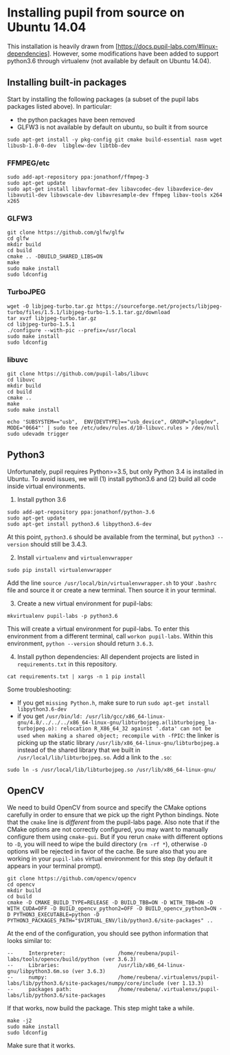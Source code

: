 # Installing pupil from source on Ubuntu 14.04

This installation is heavily drawn from [https://docs.pupil-labs.com/#linux-dependencies]. However, some modifications have been added to support python3.6 through virtualenv (not available by default on Ubuntu 14.04).


## Installing built-in packages
Start by installing the following packages (a subset of the pupil labs packages listed above). In particular:
* the python packages have been removed
* GLFW3 is not available by default on ubuntu, so built it from source

`sudo apt-get install -y pkg-config git cmake build-essential nasm wget libusb-1.0-0-dev  libglew-dev libtbb-dev`

### FFMPEG/etc
```
sudo add-apt-repository ppa:jonathonf/ffmpeg-3
sudo apt-get update
sudo apt-get install libavformat-dev libavcodec-dev libavdevice-dev libavutil-dev libswscale-dev libavresample-dev ffmpeg libav-tools x264 x265
```

### GLFW3
```
git clone https://github.com/glfw/glfw
cd glfw
mkdir build
cd build
cmake .. -DBUILD_SHARED_LIBS=ON
make
sudo make install
sudo ldconfig
```

### TurboJPEG
```
wget -O libjpeg-turbo.tar.gz https://sourceforge.net/projects/libjpeg-turbo/files/1.5.1/libjpeg-turbo-1.5.1.tar.gz/download
tar xvzf libjpeg-turbo.tar.gz
cd libjpeg-turbo-1.5.1
./configure --with-pic --prefix=/usr/local
sudo make install
sudo ldconfig
```

### libuvc
```
git clone https://github.com/pupil-labs/libuvc
cd libuvc
mkdir build
cd build
cmake ..
make 
sudo make install

echo 'SUBSYSTEM=="usb",  ENV{DEVTYPE}=="usb_device", GROUP="plugdev", MODE="0664"' | sudo tee /etc/udev/rules.d/10-libuvc.rules > /dev/null
sudo udevadm trigger
```

## Python3
Unfortunately, pupil requires Python>=3.5, but only Python 3.4 is installed in Ubuntu. To avoid issues, we will (1) install python3.6 and (2) build all code inside virtual environments.

1. Install python 3.6
```
sudo add-apt-repository ppa:jonathonf/python-3.6
sudo apt-get update
sudo apt-get install python3.6 libpython3.6-dev
```

At this point, `python3.6` should be available from the terminal, but `python3 --version` should still be 3.4.3.

2. Install `virtualenv` and `virtualenvwrapper`
```
sudo pip install virtualenvwrapper
```
Add the line `source /usr/local/bin/virtualenvwrapper.sh` to your `.bashrc` file and source it or create a new terminal. Then source it in your terminal.

3. Create a new virtual environment for pupil-labs:
```
mkvirtualenv pupil-labs -p python3.6
```
This will create a virtual environment for pupil-labs. To enter this environment from a different terminal, call `workon pupil-labs`. Within this environment, `python --version` should return `3.6.3`.

4. Install python dependencies:
All dependent projects are listed in `requirements.txt` in this repository.
```
cat requirements.txt | xargs -n 1 pip install
```

Some troubleshooting:
* If you get `missing Python.h`, make sure to run `sudo apt-get install libpython3.6-dev`
* if you get `/usr/bin/ld: /usr/lib/gcc/x86_64-linux-gnu/4.8/../../../x86_64-linux-gnu/libturbojpeg.a(libturbojpeg_la-turbojpeg.o): relocation R_X86_64_32 against '.data' can not be used when making a shared object; recompile with -fPIC`: the linker is picking up the static library `/usr/lib/x86_64-linux-gnu/libturbojpeg.a` instead of the shared library that we built in `/usr/local/lib/libturbojpeg.so`. Add a link to the `.so`:

`sudo ln -s /usr/local/lib/libturbojpeg.so /usr/lib/x86_64-linux-gnu/`

## OpenCV
We need to build OpenCV from source and specify the CMake options carefully in order to ensure that we pick up the right Python bindings. Note that the `cmake` line is _different_ from the pupil-labs page. Also note that if the CMake options are not correctly configured, you may want to manually configure them using `cmake-gui`. But if you rerun `cmake` with different options to `-D`, you will need to wipe the build directory (`rm -rf *`), otherwise `-D` options will be rejected in favor of the cache. Be sure also that you are working in your `pupil-labs` virtual environment for this step (by default it appears in your terminal prompt).

```
git clone https://github.com/opencv/opencv
cd opencv
mkdir build
cd build
cmake -D CMAKE_BUILD_TYPE=RELEASE -D BUILD_TBB=ON -D WITH_TBB=ON -D WITH_CUDA=OFF -D BUILD_opencv_python2=OFF -D BUILD_opencv_python3=ON -D PYTHON3_EXECUTABLE=python -D PYTHON3_PACKAGES_PATH="$VIRTUAL_ENV/lib/python3.6/site-packages" ..

```

At the end of the configuration, you should see python information that looks similar to:

```
--     Interpreter:                 /home/reubena/pupil-labs/tools/opencv/build/python (ver 3.6.3)
--     Libraries:                   /usr/lib/x86_64-linux-gnu/libpython3.6m.so (ver 3.6.3)
--     numpy:                       /home/reubena/.virtualenvs/pupil-labs/lib/python3.6/site-packages/numpy/core/include (ver 1.13.3)
--     packages path:               /home/reubena/.virtualenvs/pupil-labs/lib/python3.6/site-packages
```

If that works, now build the package. This step might take a while.

```
make -j2
sudo make install
sudo ldconfig
```

Make sure that it works.


